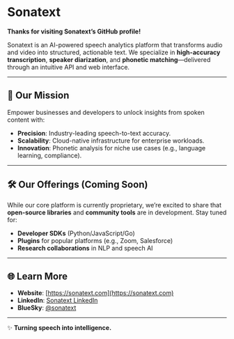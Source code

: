 # Sonatext

**Thanks for visiting Sonatext’s GitHub profile!**

Sonatext is an AI-powered speech analytics platform that transforms audio and video into structured, actionable text. We specialize in **high-accuracy transcription**, **speaker diarization**, and **phonetic matching**—delivered through an intuitive API and web interface.

---

## 🎯 Our Mission

Empower businesses and developers to unlock insights from spoken content with:

- **Precision**: Industry-leading speech-to-text accuracy.
- **Scalability**: Cloud-native infrastructure for enterprise workloads.
- **Innovation**: Phonetic analysis for niche use cases (e.g., language learning, compliance).

---

## 🛠️ Our Offerings (Coming Soon)

While our core platform is currently proprietary, we’re excited to share that **open-source libraries** and **community tools** are in development. Stay tuned for:

- **Developer SDKs** (Python/JavaScript/Go)
- **Plugins** for popular platforms (e.g., Zoom, Salesforce)
- **Research collaborations** in NLP and speech AI

---

## 🌐 Learn More

- **Website**: [https://sonatext.com](https://sonatext.com)
- **LinkedIn**: [Sonatext LinkedIn](https://www.linkedin.com/company/sonatext)
- **BlueSky**: [@sonatext](https://bsky.app/profile/sonatext.com)

---

✨ **Turning speech into intelligence.**
